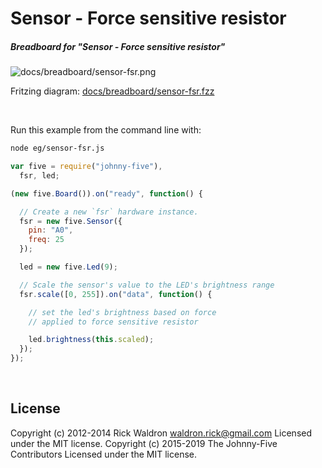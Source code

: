 <!--remove-start-->

# Sensor - Force sensitive resistor

<!--remove-end-->






##### Breadboard for "Sensor - Force sensitive resistor"



![docs/breadboard/sensor-fsr.png](breadboard/sensor-fsr.png)<br>

Fritzing diagram: [docs/breadboard/sensor-fsr.fzz](breadboard/sensor-fsr.fzz)

&nbsp;




Run this example from the command line with:
```bash
node eg/sensor-fsr.js
```


```javascript
var five = require("johnny-five"),
  fsr, led;

(new five.Board()).on("ready", function() {

  // Create a new `fsr` hardware instance.
  fsr = new five.Sensor({
    pin: "A0",
    freq: 25
  });

  led = new five.Led(9);

  // Scale the sensor's value to the LED's brightness range
  fsr.scale([0, 255]).on("data", function() {

    // set the led's brightness based on force
    // applied to force sensitive resistor

    led.brightness(this.scaled);
  });
});

```








&nbsp;

<!--remove-start-->

## License
Copyright (c) 2012-2014 Rick Waldron <waldron.rick@gmail.com>
Licensed under the MIT license.
Copyright (c) 2015-2019 The Johnny-Five Contributors
Licensed under the MIT license.

<!--remove-end-->

